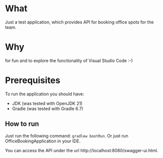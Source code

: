 # What
Just a test application, which provides API for booking office spots for the team.

# Why
for fun and to explore the functionality of Visual Studio Code :-)

# Prerequisites
To run the application you should have:
- JDK (was tested with OpenJDK 21)
- Gradle (was tested with Gradle 6.7)

## How to run
Just run the following command: 
`gradlew bootRun`.
Or just run OfficeBookingApplication in your IDE.

You can access the API under the url http://localhost:8080/swagger-ui.html.
